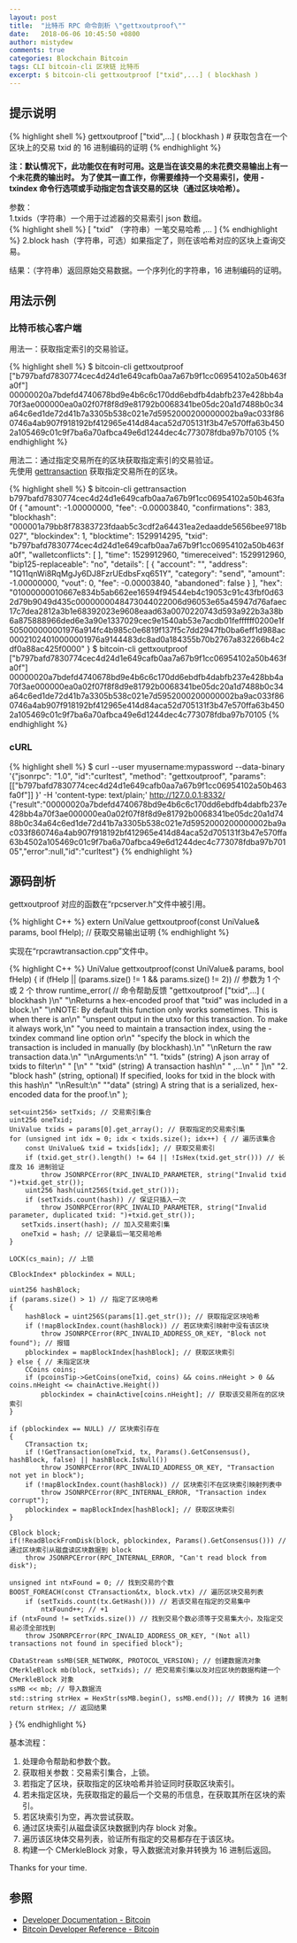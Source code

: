 ```yaml
---
layout: post
title:  "比特币 RPC 命令剖析 \"gettxoutproof\""
date:   2018-06-06 10:45:50 +0800
author: mistydew
comments: true
categories: Blockchain Bitcoin
tags: CLI bitcoin-cli 区块链 比特币
excerpt: $ bitcoin-cli gettxoutproof ["txid",...] ( blockhash )
---
```

## 提示说明

{% highlight shell %}
gettxoutproof ["txid",...] ( blockhash ) # 获取包含在一个区块上的交易 txid 的 16 进制编码的证明
{% endhighlight %}

**注：默认情况下，此功能仅在有时可用。这是当在该交易的未花费交易输出上有一个未花费的输出时。
为了使其一直工作，你需要维持一个交易索引，使用 -txindex 命令行选项或手动指定包含该交易的区块（通过区块哈希）。**

参数：<br>
1.txids（字符串）一个用于过滤器的交易索引 json 数组。<br>
{% highlight shell %}
    [
      "txid"     （字符串）一笔交易哈希
      ,...
    ]
{% endhighlight %}
2.block hash（字符串，可选）如果指定了，则在该哈希对应的区块上查询交易。

结果：（字符串）返回原始交易数据。一个序列化的字符串，16 进制编码的证明。

## 用法示例

### 比特币核心客户端

用法一：获取指定索引的交易验证。

{% highlight shell %}
$ bitcoin-cli gettxoutproof [\"b797bafd7830774cec4d24d1e649cafb0aa7a67b9f1cc06954102a50b463fa0f\"]
00000020a7bdefd4740678bd9e4b6c6c170dd6ebdfb4dabfb237e428bb4a70f3ae000000ea0a02f07f8f8d9e81792b0068341be05dc20a1d7488b0c34a64c6ed1de72d41b7a3305b538c021e7d5952000200000002ba9ac033f860746a4ab907f918192bf412965e414d84aca52d705131f3b47e570ffa63b4502a105469c01c9f7ba6a70afbca49e6d1244dec4c773078fdba97b70105
{% endhighlight %}

用法二：通过指定交易所在的区块获取指定索引的交易验证。<br>
先使用 [gettransaction](/blog/2018/08/bitcoin-rpc-command-gettransaction.html) 获取指定交易所在的区块。

{% highlight shell %}
$ bitcoin-cli gettransaction b797bafd7830774cec4d24d1e649cafb0aa7a67b9f1cc06954102a50b463fa0f
{
  "amount": -1.00000000,
  "fee": -0.00003840,
  "confirmations": 383,
  "blockhash": "000001a79bb8f78383723fdaab5c3cdf2a64431ea2edaadde5656bee9718b027",
  "blockindex": 1,
  "blocktime": 1529914295,
  "txid": "b797bafd7830774cec4d24d1e649cafb0aa7a67b9f1cc06954102a50b463fa0f",
  "walletconflicts": [
  ],
  "time": 1529912960,
  "timereceived": 1529912960,
  "bip125-replaceable": "no",
  "details": [
    {
      "account": "",
      "address": "1Q11qnWi8RqMgJy6DJ8FzrUEdbsFxq651Y",
      "category": "send",
      "amount": -1.00000000,
      "vout": 0,
      "fee": -0.00003840,
      "abandoned": false
    }
  ],
  "hex": "01000000010667e834b5ab662ee16594f94544eb4c19053c91c43fbf0d632d79b9049d435c0000000048473044022006d96053e65a45947d76afaec17c7dea2812a3b1e68392023e9608eaad63a0070220743d593a922b3a38b6a875888966ded6e3a90e1337029cec9e1540ab53e7acdb01feffffff0200e1f505000000001976a914fc4b985c0e6819f137f5c7dd2947fb0ba6eff1d988ac00021024010000001976a9144483dc8ad0a184355b70b2767a832266b4c2df0a88ac425f0000"
}
$ bitcoin-cli gettxoutproof [\"b797bafd7830774cec4d24d1e649cafb0aa7a67b9f1cc06954102a50b463fa0f\"]
00000020a7bdefd4740678bd9e4b6c6c170dd6ebdfb4dabfb237e428bb4a70f3ae000000ea0a02f07f8f8d9e81792b0068341be05dc20a1d7488b0c34a64c6ed1de72d41b7a3305b538c021e7d5952000200000002ba9ac033f860746a4ab907f918192bf412965e414d84aca52d705131f3b47e570ffa63b4502a105469c01c9f7ba6a70afbca49e6d1244dec4c773078fdba97b70105
{% endhighlight %}

### cURL

{% highlight shell %}
$ curl --user myusername:mypassword --data-binary '{"jsonrpc": "1.0", "id":"curltest", "method": "gettxoutproof", "params": [["b797bafd7830774cec4d24d1e649cafb0aa7a67b9f1cc06954102a50b463fa0f"]] }' -H 'content-type: text/plain;' http://127.0.0.1:8332/
{"result":"00000020a7bdefd4740678bd9e4b6c6c170dd6ebdfb4dabfb237e428bb4a70f3ae000000ea0a02f07f8f8d9e81792b0068341be05dc20a1d7488b0c34a64c6ed1de72d41b7a3305b538c021e7d5952000200000002ba9ac033f860746a4ab907f918192bf412965e414d84aca52d705131f3b47e570ffa63b4502a105469c01c9f7ba6a70afbca49e6d1244dec4c773078fdba97b70105","error":null,"id":"curltest"}
{% endhighlight %}

## 源码剖析
gettxoutproof 对应的函数在“rpcserver.h”文件中被引用。

{% highlight C++ %}
extern UniValue gettxoutproof(const UniValue& params, bool fHelp); // 获取交易输出证明
{% endhighlight %}

实现在“rpcrawtransaction.cpp”文件中。

{% highlight C++ %}
UniValue gettxoutproof(const UniValue& params, bool fHelp)
{
    if (fHelp || (params.size() != 1 && params.size() != 2)) // 参数为 1 个或 2 个
        throw runtime_error( // 命令帮助反馈
            "gettxoutproof [\"txid\",...] ( blockhash )\n"
            "\nReturns a hex-encoded proof that \"txid\" was included in a block.\n"
            "\nNOTE: By default this function only works sometimes. This is when there is an\n"
            "unspent output in the utxo for this transaction. To make it always work,\n"
            "you need to maintain a transaction index, using the -txindex command line option or\n"
            "specify the block in which the transaction is included in manually (by blockhash).\n"
            "\nReturn the raw transaction data.\n"
            "\nArguments:\n"
            "1. \"txids\"       (string) A json array of txids to filter\n"
            "    [\n"
            "      \"txid\"     (string) A transaction hash\n"
            "      ,...\n"
            "    ]\n"
            "2. \"block hash\"  (string, optional) If specified, looks for txid in the block with this hash\n"
            "\nResult:\n"
            "\"data\"           (string) A string that is a serialized, hex-encoded data for the proof.\n"
        );

    set<uint256> setTxids; // 交易索引集合
    uint256 oneTxid;
    UniValue txids = params[0].get_array(); // 获取指定的交易索引集
    for (unsigned int idx = 0; idx < txids.size(); idx++) { // 遍历该集合
        const UniValue& txid = txids[idx]; // 获取交易索引
        if (txid.get_str().length() != 64 || !IsHex(txid.get_str())) // 长度及 16 进制验证
            throw JSONRPCError(RPC_INVALID_PARAMETER, string("Invalid txid ")+txid.get_str());
        uint256 hash(uint256S(txid.get_str()));
        if (setTxids.count(hash)) // 保证只插入一次
            throw JSONRPCError(RPC_INVALID_PARAMETER, string("Invalid parameter, duplicated txid: ")+txid.get_str());
       setTxids.insert(hash); // 加入交易索引集
       oneTxid = hash; // 记录最后一笔交易哈希
    }

    LOCK(cs_main); // 上锁

    CBlockIndex* pblockindex = NULL;

    uint256 hashBlock;
    if (params.size() > 1) // 指定了区块哈希
    {
        hashBlock = uint256S(params[1].get_str()); // 获取指定区块哈希
        if (!mapBlockIndex.count(hashBlock)) // 若区块索引映射中没有该区块
            throw JSONRPCError(RPC_INVALID_ADDRESS_OR_KEY, "Block not found"); // 报错
        pblockindex = mapBlockIndex[hashBlock]; // 获取区块索引
    } else { // 未指定区块
        CCoins coins;
        if (pcoinsTip->GetCoins(oneTxid, coins) && coins.nHeight > 0 && coins.nHeight <= chainActive.Height())
            pblockindex = chainActive[coins.nHeight]; // 获取该交易所在的区块索引
    }

    if (pblockindex == NULL) // 区块索引存在
    {
        CTransaction tx;
        if (!GetTransaction(oneTxid, tx, Params().GetConsensus(), hashBlock, false) || hashBlock.IsNull())
            throw JSONRPCError(RPC_INVALID_ADDRESS_OR_KEY, "Transaction not yet in block");
        if (!mapBlockIndex.count(hashBlock)) // 区块索引不在区块索引映射列表中
            throw JSONRPCError(RPC_INTERNAL_ERROR, "Transaction index corrupt");
        pblockindex = mapBlockIndex[hashBlock]; // 获取区块索引
    }

    CBlock block;
    if(!ReadBlockFromDisk(block, pblockindex, Params().GetConsensus())) // 通过区块索引从磁盘读区块数据到 block
        throw JSONRPCError(RPC_INTERNAL_ERROR, "Can't read block from disk");

    unsigned int ntxFound = 0; // 找到交易的个数
    BOOST_FOREACH(const CTransaction&tx, block.vtx) // 遍历区块交易列表
        if (setTxids.count(tx.GetHash())) // 若该交易在指定的交易集中
            ntxFound++; // +1
    if (ntxFound != setTxids.size()) // 找到交易个数必须等于交易集大小，及指定交易必须全部找到
        throw JSONRPCError(RPC_INVALID_ADDRESS_OR_KEY, "(Not all) transactions not found in specified block");

    CDataStream ssMB(SER_NETWORK, PROTOCOL_VERSION); // 创建数据流对象
    CMerkleBlock mb(block, setTxids); // 把交易索引集以及对应区块的数据构建一个 CMerkleBlock 对象
    ssMB << mb; // 导入数据流
    std::string strHex = HexStr(ssMB.begin(), ssMB.end()); // 转换为 16 进制
    return strHex; // 返回结果
}
{% endhighlight %}

基本流程：
1. 处理命令帮助和参数个数。
2. 获取相关参数：交易索引集合，上锁。
3. 若指定了区块，获取指定的区块哈希并验证同时获取区块索引。
4. 若未指定区块，先获取指定的最后一个交易的币信息，在获取其所在区块的索引。
5. 若区块索引为空，再次尝试获取。
6. 通过区块索引从磁盘读区块数据到内存 block 对象。
7. 遍历该区块体交易列表，验证所有指定的交易都存在于该区块。
8. 构建一个 CMerkleBlock 对象，导入数据流对象并转换为 16 进制后返回。

Thanks for your time.

## 参照

* [Developer Documentation - Bitcoin](https://bitcoin.org/en/developer-documentation)
* [Bitcoin Developer Reference - Bitcoin](https://bitcoin.org/en/developer-reference#gettxoutproof)
